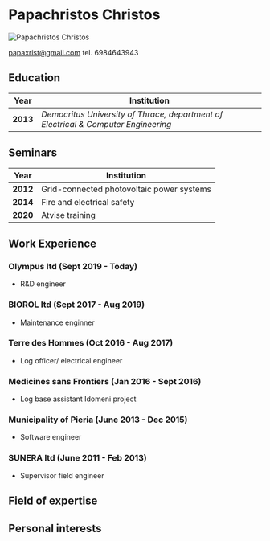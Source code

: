 # Papachristos Christos

![Papachristos Christos](/image/2.jpg)

papaxrist@gmail.com tel. 6984643943

## Education
Year | Institution
---- | -------------
**2013** | *Democritus University of Thrace, department of Electrical & Computer Engineering*
## Seminars
Year | Institution
---- | -------------
**2012** |Grid-connected photovoltaic power systems
**2014** |Fire and electrical safety
**2020** |Atvise training
## Work Experience
### Olympus ltd (Sept 2019 - Today)
- R&D engineer
### BIOROL ltd (Sept 2017 - Aug 2019)
- Maintenance enginner
### Terre des Hommes (Oct 2016 - Aug 2017)
- Log officer/ electrical engineer
### Medicines sans Frontiers (Jan 2016 - Sept 2016)
- Log base assistant Idomeni project
### Municipality of Pieria (June 2013 - Dec 2015)
- Software engineer
### SUNERA ltd (June 2011 - Feb 2013)
- Supervisor field engineer

## Field of expertise

## Personal interests
